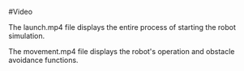 #Video

The launch.mp4 file displays the entire process of starting the robot simulation.

The movement.mp4 file displays the robot's operation and obstacle avoidance functions.
